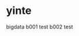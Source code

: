 <!--
 * @Author: dary
 * @Date: 2020-12-29 10:45:18
 * @LastEditors: dary
 * @LastEditTime: 2020-12-29 14:18:13
 * @Description: file content
-->
# yinte
bigdata
b001 test
b002 test